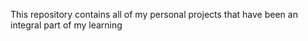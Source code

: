 This repository contains all of my personal projects that have been an integral part of my learning
